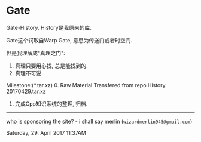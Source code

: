 # Gate
Gate-History. History是我原来的库.


Gate这个词取自Warp Gate, 意思为传送门或者时空门.


但是我理解成"真理之门":

1. 真理只要用心找, 总是能找到的.
2. 真理不可说.


Milestone:(*.tar.xz)
0. Raw Material Transfered from repo History.  20170429.tar.xz
1. 完成Cpp知识系统的整理, 归档.


---
who is sponsoring the site? - i shall say merlin (`wizardmerlin945@gmail.com`)


Saturday, 29. April 2017 11:37AM